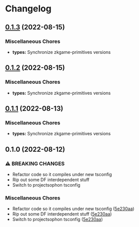 # Changelog

## [0.1.3](https://github.com/projectsophon/zkgame-primitives/compare/types-v0.1.2...types-v0.1.3) (2022-08-15)


### Miscellaneous Chores

* **types:** Synchronize zkgame-primitives versions

## [0.1.2](https://github.com/projectsophon/zkgame-primitives/compare/types-v0.1.1...types-v0.1.2) (2022-08-15)


### Miscellaneous Chores

* **types:** Synchronize zkgame-primitives versions

## [0.1.1](https://github.com/projectsophon/zkgame-primitives/compare/types-v0.1.0...types-v0.1.1) (2022-08-13)


### Miscellaneous Chores

* **types:** Synchronize zkgame-primitives versions

## 0.1.0 (2022-08-12)


### ⚠ BREAKING CHANGES

* Refactor code so it compiles under new tsconfig
* Rip out some DF interdependent stuff
* Switch to projectsophon tsconfig

### Miscellaneous Chores

* Refactor code so it compiles under new tsconfig ([5e230aa](https://github.com/projectsophon/zkgame-primitives/commit/5e230aa0562d086f0df24ec53a9952675c0d4c9e))
* Rip out some DF interdependent stuff ([5e230aa](https://github.com/projectsophon/zkgame-primitives/commit/5e230aa0562d086f0df24ec53a9952675c0d4c9e))
* Switch to projectsophon tsconfig ([5e230aa](https://github.com/projectsophon/zkgame-primitives/commit/5e230aa0562d086f0df24ec53a9952675c0d4c9e))
